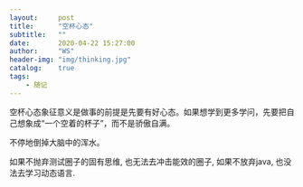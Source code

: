 ```yaml
---
layout:     post
title:      "空杯心态"
subtitle:   ""
date:       2020-04-22 15:27:00
author:     "WS"
header-img: "img/thinking.jpg"
catalog:    true
tags:
    - 随记
---
```


 空杯心态象征意义是做事的前提是先要有好心态。如果想学到更多学问，先要把自己想象成“一个空着的杯子”，而不是骄傲自满。

 不停地倒掉大脑中的浑水。

 如果不抛弃测试圈子的固有思维, 也无法去冲击能效的圈子, 如果不放弃java, 也没法去学习动态语言.

